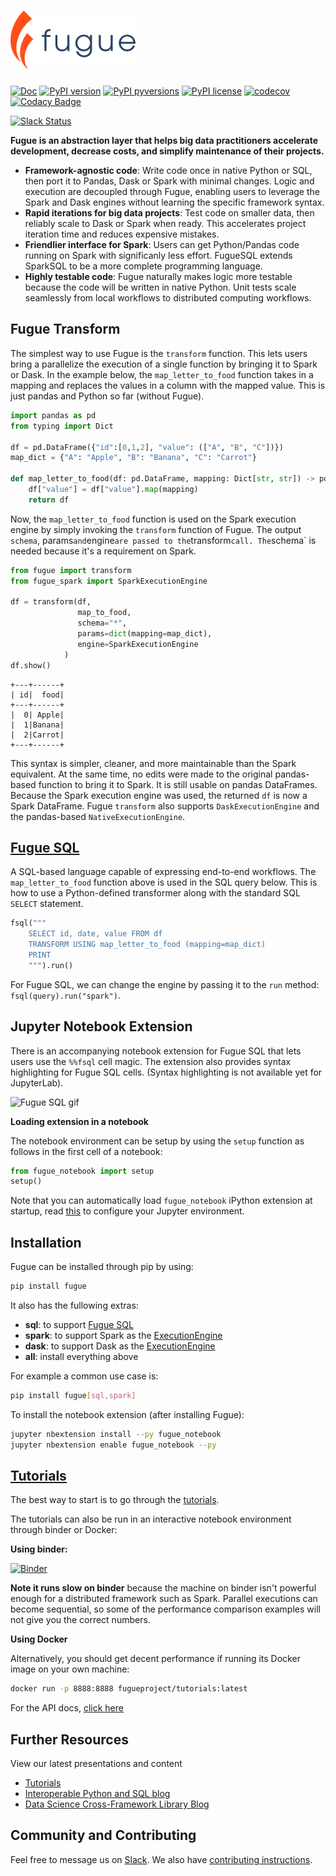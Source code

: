 # <img src="./images/logo.svg" width="200">

[![Doc](https://readthedocs.org/projects/fugue/badge)](https://fugue.readthedocs.org)
[![PyPI version](https://badge.fury.io/py/fugue.svg)](https://pypi.python.org/pypi/fugue/)
[![PyPI pyversions](https://img.shields.io/pypi/pyversions/fugue.svg)](https://pypi.python.org/pypi/fugue/)
[![PyPI license](https://img.shields.io/pypi/l/fugue.svg)](https://pypi.python.org/pypi/fugue/)
[![codecov](https://codecov.io/gh/fugue-project/fugue/branch/master/graph/badge.svg?token=ZO9YD5N3IA)](https://codecov.io/gh/fugue-project/fugue)
[![Codacy Badge](https://app.codacy.com/project/badge/Grade/4fa5f2f53e6f48aaa1218a89f4808b91)](https://www.codacy.com/gh/fugue-project/fugue/dashboard?utm_source=github.com&utm_medium=referral&utm_content=fugue-project/fugue&utm_campaign=Badge_Grade)

[![Slack Status](https://img.shields.io/badge/slack-join_chat-white.svg?logo=slack&style=social)](https://join.slack.com/t/fugue-project/shared_invite/zt-jl0pcahu-KdlSOgi~fP50TZWmNxdWYQ)

**Fugue is an abstraction layer that helps big data practitioners accelerate development, decrease costs, and simplify maintenance of their projects.**


-   **Framework-agnostic code**: Write code once in native Python or SQL, then port it to Pandas, Dask or Spark with minimal changes. Logic and execution are decoupled through Fugue, enabling users to leverage the Spark and Dask engines without learning the specific framework syntax.
-   **Rapid iterations for big data projects**: Test code on smaller data, then reliably scale to Dask or Spark when ready. This accelerates project iteration time and reduces expensive mistakes.
-   **Friendlier interface for Spark**: Users can get Python/Pandas code running on Spark with significanly less effort. FugueSQL extends SparkSQL to be a more complete programming language.
-   **Highly testable code**: Fugue naturally makes logic more testable because the code will be written in native Python. Unit tests scale seamlessly from local workflows to distributed computing workflows.

## Fugue Transform

The simplest way to use Fugue is the `transform` function. This lets users bring a parallelize the execution of a single function by bringing it to Spark or Dask. In the example below, the `map_letter_to_food` function takes in a mapping and replaces the values in a column with the mapped value. This is just pandas and Python so far (without Fugue).

```python
import pandas as pd
from typing import Dict

df = pd.DataFrame({"id":[0,1,2], "value": (["A", "B", "C"])})
map_dict = {"A": "Apple", "B": "Banana", "C": "Carrot"}

def map_letter_to_food(df: pd.DataFrame, mapping: Dict[str, str]) -> pd.DataFrame:
    df["value"] = df["value"].map(mapping)
    return df
```

Now, the `map_letter_to_food` function is used on the Spark execution engine by simply invoking the `transform` function of Fugue. The output `schema`, params` and `engine` are passed to the `transform` call. The `schema` is needed because it's a requirement on Spark.

```python
from fugue import transform
from fugue_spark import SparkExecutionEngine

df = transform(df, 
               map_to_food, 
               schema="*",
               params=dict(mapping=map_dict),
               engine=SparkExecutionEngine
            )
df.show()
```
```
+---+------+
| id|  food|
+---+------+
|  0| Apple|
|  1|Banana|
|  2|Carrot|
+---+------+
```

This syntax is simpler, cleaner, and more maintainable than the Spark equivalent. At the same time, no edits were made to the original pandas-based function to bring it to Spark. It is still usable on pandas DataFrames. Because the Spark execution engine was used, the returned `df` is now a Spark DataFrame. Fugue `transform` also supports `DaskExecutionEngine` and the pandas-based `NativeExecutionEngine`.

## [Fugue SQL](https://fugue-tutorials.readthedocs.io/en/latest/tutorials/fugue_sql/)

A SQL-based language capable of expressing end-to-end workflows. The `map_letter_to_food` function above is used in the SQL query below. This is how to use a Python-defined transformer along with the standard SQL `SELECT` statement.

```python
fsql("""
    SELECT id, date, value FROM df
    TRANSFORM USING map_letter_to_food (mapping=map_dict)
    PRINT
    """).run()
```

For Fugue SQL, we can change the engine by passing it to the `run` method: `fsql(query).run("spark")`.

## Jupyter Notebook Extension

There is an accompanying notebook extension for Fugue SQL that lets users use the `%%fsql` cell magic. The extension also provides syntax highlighting for Fugue SQL cells. (Syntax highlighting is not available yet for JupyterLab).

![Fugue SQL gif](https://miro.medium.com/max/700/1*6091-RcrOPyifJTLjo0anA.gif)

**Loading extension in a notebook**

The notebook environment can be setup by using the `setup` function as follows in the first cell of a notebook:

```python
from fugue_notebook import setup
setup()
```

Note that you can automatically load `fugue_notebook` iPython extension at startup,
read [this](https://ipython.readthedocs.io/en/stable/config/extensions/#using-extensions) to configure your Jupyter environment.


## Installation

Fugue can be installed through pip by using:

```bash
pip install fugue
```

It also has the fullowing extras:

-   **sql**: to support [Fugue SQL](https://fugue-tutorials.readthedocs.io/en/latest/tutorials/fugue_sql/index.md.html)
-   **spark**: to support Spark as the [ExecutionEngine](https://fugue-tutorials.readthedocs.io/en/latest/tutorials/advanced/execution_engine.html)
-   **dask**: to support Dask as the [ExecutionEngine](https://fugue-tutorials.readthedocs.io/en/latest/tutorials/advanced/execution_engine.html)
-   **all**: install everything above

For example a common use case is:

```bash
pip install fugue[sql,spark]
```

To install the notebook extension (after installing Fugue):

```bash
jupyter nbextension install --py fugue_notebook
jupyter nbextension enable fugue_notebook --py
```


## [Tutorials](https://fugue-tutorials.readthedocs.io/en/latest/)

The best way to start is to go through the [tutorials](https://fugue-tutorials.readthedocs.io/en/latest/). 

The tutorials can also be run in an interactive notebook environment through binder or Docker:

**Using binder:**

[![Binder](https://mybinder.org/badge_logo.svg)](https://mybinder.org/v2/gh/fugue-project/tutorials/master)

**Note it runs slow on binder** because the machine on binder isn't powerful enough for a distributed framework such as Spark. Parallel executions can become sequential, so some of the performance comparison examples will not give you the correct numbers.

**Using Docker**

Alternatively, you should get decent performance if running its Docker image on your own machine:

```bash
docker run -p 8888:8888 fugueproject/tutorials:latest
```

For the API docs, [click here](https://fugue.readthedocs.org)

## Further Resources

View our latest presentations and content

-   [Tutorials](https://fugue-tutorials.readthedocs.io/en/latest/)
-   [Interoperable Python and SQL blog](https://towardsdatascience.com/interoperable-python-and-sql-in-jupyter-notebooks-86245e711352)
-   [Data Science Cross-Framework Library Blog](https://towardsdatascience.com/creating-pandas-and-spark-compatible-functions-with-fugue-8617c0b3d3a8)

## Community and Contributing

Feel free to message us on [Slack](https://join.slack.com/t/fugue-project/shared_invite/zt-jl0pcahu-KdlSOgi~fP50TZWmNxdWYQ). We also have [contributing instructions](CONTRIBUTING.md).
